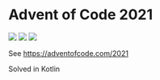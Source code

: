# Advent of Code 2021
![](https://img.shields.io/badge/day%20📅-1-blue) ![](https://img.shields.io/badge/stars%20⭐-2-yellow)  ![](https://img.shields.io/badge/days%20completed-1-red)

See https://adventofcode.com/2021

Solved in Kotlin
